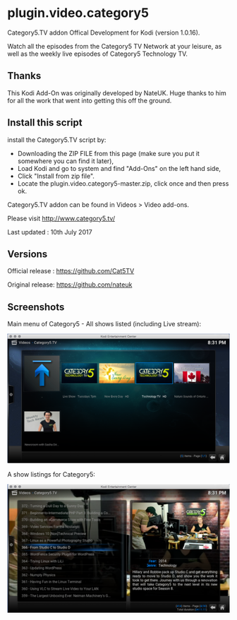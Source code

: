 # plugin.video.category5
Category5.TV addon Offical Development for Kodi (version 1.0.16).

Watch all the episodes from the Category5 TV Network at your leisure, as well as the weekly live episodes of Category5 Technology TV.

## Thanks
This Kodi Add-On was originally developed by NateUK. Huge thanks to him for all the work that went into getting this off the ground.

## Install this script

install the Category5.TV script by:

* Downloading the ZIP FILE from this page
(make sure you put it somewhere you can find it later),
* Load Kodi and go to system and find "Add-Ons" on the left hand side,
* Click "Install from zip file".
* Locate the plugin.video.category5-master.zip, click once and then press ok.

Category5.TV addon can be found in Videos > Video add-ons.


Please visit http://www.category5.tv/

Last updated : 10th July 2017

## Versions

Official release : https://github.com/Cat5TV

Original release: https://github.com/nateuk

## Screenshots

Main menu of Category5 - All shows listed (including Live stream):

![Main menu of Category5 - All shows listed including Live stream](resources/media/screenshots/mainscreen.png?raw=true)

A show listings for Category5:

![A show listings for Category5](resources/media/screenshots/mediaview.png?raw=true)

